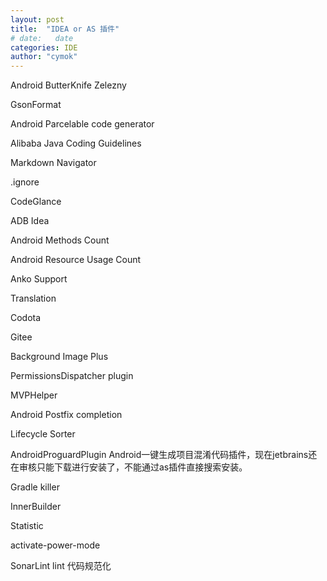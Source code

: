 ```yaml
---
layout: post
title:  "IDEA or AS 插件"
# date:   date
categories: IDE
author: "cymok"
---
```


Android ButterKnife Zelezny

GsonFormat

Android Parcelable code generator

Alibaba Java Coding Guidelines

Markdown Navigator

.ignore 

CodeGlance

ADB Idea

Android Methods Count

Android Resource Usage Count

Anko Support

Translation

Codota

Gitee

Background Image Plus

PermissionsDispatcher plugin

MVPHelper

Android Postfix completion

Lifecycle Sorter

AndroidProguardPlugin
Android一键生成项目混淆代码插件，现在jetbrains还在审核只能下载进行安装了，不能通过as插件直接搜索安装。

Gradle killer

InnerBuilder

Statistic

activate-power-mode

SonarLint
lint 代码规范化

